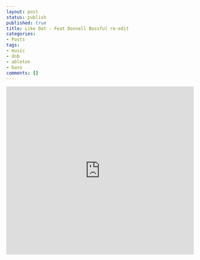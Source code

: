 ```yaml
---
layout: post
status: publish
published: true
title: Like Dat - Feat Donnell Bassful re-edit
categories:
- Posts
tags:
- music
- dnb
- ableton
- bass
comments: []
---
```

<iframe width="100%" height="450" scrolling="no" frameborder="no" src="https://w.soundcloud.com/player/?url=https%3A//api.soundcloud.com/tracks/103166347&amp;auto_play=false&amp;hide_related=false&amp;show_comments=true&amp;show_user=true&amp;show_reposts=false&amp;visual=true"></iframe>
